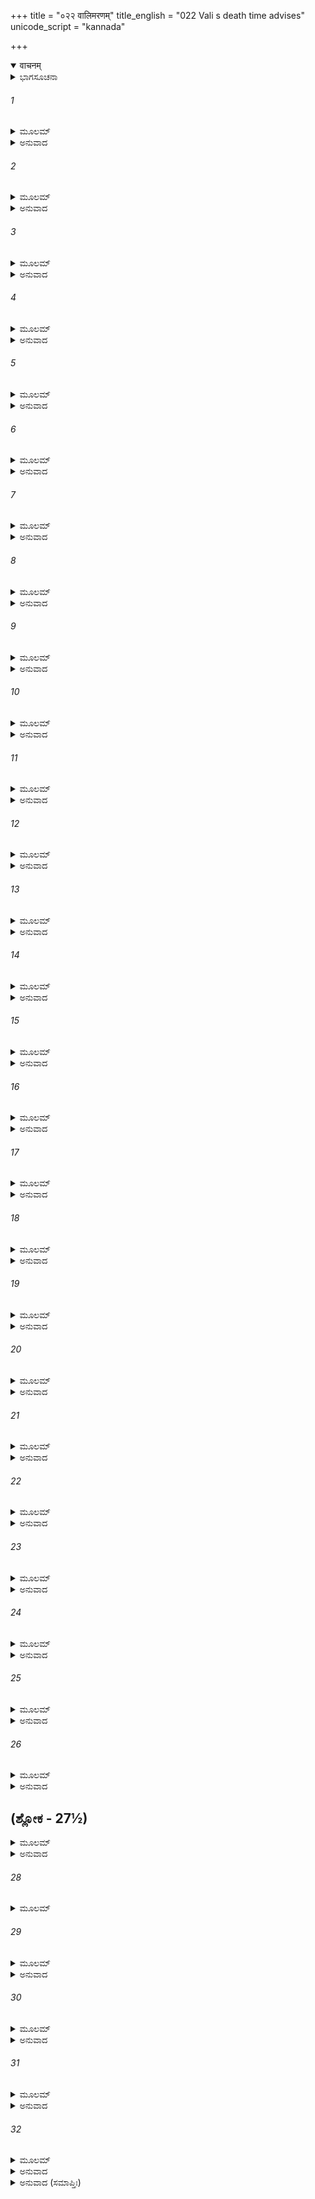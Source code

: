 +++
title = "०२२ वालिमरणम्"
title_english = "022 Vali s death time advises"
unicode_script = "kannada"

+++
<details open><summary>वाचनम्</summary>

<div class="audioEmbed"  caption="श्रीराम-हरिसीताराममूर्ति-घनपाठिभ्यां वचनम्" src="https://archive.org/download/Ramayana-recitation-Sriram-harisItArAmamUrti-Ghanapaati-v2/Kanda_4/Kanda_4_KSK-022-Vali_Maranam.mp3"></div>
</details>



<details><summary>ಭಾಗಸೂಚನಾ</summary>

ವಾಲಿಯು ಸುಗ್ರೀವ ಮತ್ತು ಅಂಗದರಲ್ಲಿ ತನ್ನ ಮನಸ್ಸಿನ ಮಾತನ್ನು ತಿಳಿಸಿ ಪ್ರಾಣತ್ಯಾಗಮಾಡಿದುದು
</details>

###### 1


<details><summary>ಮೂಲಮ್</summary>

ವೀಕ್ಷಮಾಣಸ್ತು ಮಂದಾಸುಃ ಸರ್ವತೋ ಮಂದಮುಚ್ಛ್ವಸನ್ ।  
ಆದಾವೇವ ತು ಸುಗ್ರೀವಂ ದದರ್ಶಾನುಜಮಗ್ರತಃ ॥
</details>

<details><summary>ಅನುವಾದ</summary>

ವಾಲಿಯ ಪ್ರಾಣಗಳ ಗತಿಯು ಶಿಥಿಲವಾಗಿತ್ತು. ಅವನು ನಿಧಾನವಾಗಿ ಊರ್ಧ್ವಶ್ವಾಸ ತೆಗೆದುಕೊಳ್ಳುತ್ತಾ ಎಲ್ಲೆಡೆ ನೋಡ ತೊಡಗಿದನು. ಮೊಟ್ಟ ಮೊದಲಿಗೆ ಎದುರಿಗೆ ನಿಂತ ತಮ್ಮನಾದ ಸುಗ್ರೀವನನ್ನು ನೋಡಿದನು.॥1॥
</details>

###### 2


<details><summary>ಮೂಲಮ್</summary>

ತಂ ಪ್ರಾಪ್ತವಿಜಯಂ ವಾಲೀ ಸುಗ್ರೀವಂ ಪ್ಲವಗೇಶ್ವರಮ್ ।  
ಆಭಾಷ್ಯ ವ್ಯಕ್ತಯಾ ವಾಚಾ ಸಸ್ನೇಹಮಿದಮಬ್ರವೀತ್ ॥
</details>

<details><summary>ಅನುವಾದ</summary>

ಯುದ್ಧದಲ್ಲಿ ವಿಜಯ ಪಡೆದ ಆ ವಾನರರಾಜ ಸುಗ್ರೀವನನ್ನು ಸಂಬೋಧಿಸುತ್ತಾ ವಾಲಿಯು ಬಹಳ ಸ್ನೇಹದಿಂದ ಸ್ಪಷ್ಟವಾಗಿ ಇಂತು ನುಡಿದನು.॥2॥
</details>

###### 3


<details><summary>ಮೂಲಮ್</summary>

ಸುಗ್ರೀವ ದೋಷೇಣ ನ ಮಾಂ ಗಂತುಮರ್ಹಸಿ ಕಿಲ್ಬಿಷಾತ್ ।  
ಕೃಷ್ಯಮಾಣಂ ಭವಿಷ್ಯೇಣ ಬುದ್ಧಿಮೋಹೇನ ಮಾಂ ಬಲಾತ್ ॥
</details>

<details><summary>ಅನುವಾದ</summary>

ಸುಗ್ರೀವನೇ! ಹಿಂದಿನ ಜನ್ಮದ ಯಾವುದೋ ಪಾಪದಿಂದ ಅವಶ್ಯವಾಗಿ ಬುದ್ಧಿಯಲ್ಲಿ ಮೋಹ ಉಂಟಾಗಿ ನನ್ನನ್ನು ಬಲವಂತವಾಗಿ ಸೆಳೆದುಕೊಂಡಿತ್ತು, ಅದರಿಂದ ನಾನು ನಿನ್ನನ್ನು ಶತ್ರು ಎಂದು ತಿಳಿದಿದ್ದೆ, ಇದರಿಂದಾಗಿ ನನ್ನಿಂದ ನಿನಗೂ ಅಪರಾಧವಾಯಿತು. ಅದಕ್ಕಾಗಿ ನೀನು ನನ್ನ ಕುರಿತು ದೋಷದೃಷ್ಟಿ ಇರಿಸಬಾರದು.॥3॥
</details>

###### 4


<details><summary>ಮೂಲಮ್</summary>

ಯುಗಪದ್ವಿಹಿತಂ ತಾತ ನ ಮನ್ಯೇ ಸುಖಮಾವಯೋಃ ।  
ಸೌಹಾರ್ದಂ ಭ್ರಾತೃಯುಕ್ತಂ ಹಿ ತದಿದಂ ಜಾತನಾನ್ಯಥಾ ॥
</details>

<details><summary>ಅನುವಾದ</summary>

ಅಯ್ಯಾ! ನಾವಿಬ್ಬರೂ ಜೊತೆಯಾಗಿ ಸುಖ ಭೋಗಿಸುವುದು ವಿಧಿಗೆ ಸಮ್ಮತವಿರಲಿಲ್ಲ, ಆದ್ದರಿಂದ ಇಬ್ಬರು ಸೋದರರಲ್ಲಿ ಇರಬೇಕಾದ ಪ್ರೇಮವು ಇರದೆ ವಿಪರೀತ ವೈರಭಾವವೇ ಉಂಟಾಯಿತು.॥4॥
</details>

###### 5


<details><summary>ಮೂಲಮ್</summary>

ಪ್ರತಿಪದ್ಯ ತ್ವಮದ್ಯೈವ ರಾಜ್ಯಮೇಷಾಂ ವನೌಕಸಾಮ್ ।  
ಮಾಮಪ್ಯದ್ಯೈವ ಗಚ್ಛನ್ತಂ ವಿದ್ಧಿ ವೈವಸ್ವತಕ್ಷಯಮ್ ॥
</details>

<details><summary>ಅನುವಾದ</summary>

ತಮ್ಮ! ನೀನು ಇಂದೇ ಈ ವಾನರರ ರಾಜ್ಯವನ್ನು ಸ್ವೀಕರಿಸು. ನಾನು ಈಗಲೇ ಯಮನ ಮನೆಗೆ ಹೋಗಲು ಸಿದ್ಧನಾಗಿರುವೆ ಎಂದು ತಿಳಿ.॥5॥
</details>

###### 6


<details><summary>ಮೂಲಮ್</summary>

ಜೀವಿತಂ ಚ ಹಿ ರಾಜ್ಯಂ ಚ ಶ್ರಿಯಂ ಚ ವಿಪುಲಾಂ ತಥಾ ।  
ಪ್ರಜಹಾಮ್ಯೇಷ ವೈ ತೂರ್ಣಮಹಂ ಚಾಗರ್ಹಿತಂ ಯಶಃ ॥
</details>

<details><summary>ಅನುವಾದ</summary>

ನಾನು ನನ್ನ ಜೀವನ, ರಾಜ್ಯ, ವಿಪುಲ ಸಂಪತ್ತು, ಪ್ರಶಂಸಿತ ಯಶವನ್ನು ಕೂಡಲೇ ತ್ಯಜಿಸುತ್ತಿದ್ದೇನೆ.॥6॥
</details>

###### 7


<details><summary>ಮೂಲಮ್</summary>

ಅಸ್ಯಾಂ ತ್ವಹಮನಸ್ಥಾಯಾಂ ವೀರ ವಕ್ಷ್ಯಾಮಿ ಯದ್ವಚಃ ।  
ಯದ್ಯಪ್ಯಸುಕರಂ ರಾಜನ್ ಕರ್ತುಮೇವ ತ್ವಮರ್ಹಸಿ ॥
</details>

<details><summary>ಅನುವಾದ</summary>

ವೀರ ರಾಜನೇ! ಈ ಅವಸ್ಥೆಯಲ್ಲಿ ನಾನು ಹೇಳುವುದು ಮಾಡುವುದರಲ್ಲಿ ಕಠಿಣವಾಗಿದ್ದರೂ ನೀನು ಅದನ್ನು ಅವಶ್ಯವಾಗಿ ಮಾಡಬೇಕು.॥7॥
</details>

###### 8


<details><summary>ಮೂಲಮ್</summary>

ಸುಖಾರ್ಹಂ ಸುಖ ಸಂವೃದ್ಧಂ ಬಾಲಮೇನಮಬಾಲಿಶಮ್ ।  
ಭಾಷ್ಪಪೂರ್ಣಮುಖಂ ಪಶ್ಯ ಭೂಮೌ ಪತಿತಮಂಗದಮ್ ॥
</details>

<details><summary>ಅನುವಾದ</summary>

ನೋಡು, ನನ್ನ ಮಗ ಅಂಗದ ನೆಲದಲ್ಲಿ ಬಿದ್ದಿರುವನು. ಅವನ ಮುಖ ಕಂಬನಿಗಳಿಂದ ತುಂಬಿದೆ. ಇವನು ಸುಖದಲ್ಲಿ ಬೆಳೆದಿರುವವನು ಮತ್ತು ಸುಖ ಭೋಗಿಸಲು ಯೋಗ್ಯನಾಗಿದ್ದಾನೆ. ಬಾಲಕನಾಗಿದ್ದರೂ ಮೂರ್ಖನಾಗಿಲ್ಲ.॥8॥
</details>

###### 9


<details><summary>ಮೂಲಮ್</summary>

ಮಮ ಪ್ರಾಣೈಃ ಪ್ರಿಯತರಂ ಪುತ್ರಂ ಪುತ್ರಮಿವೌರಸಮ್ ।  
ಮಯಾ ಹೀನಮಹೀನಾರ್ಥಂ ಸರ್ವತಃ ಪರಿಪಾಲಯ ॥
</details>

<details><summary>ಅನುವಾದ</summary>

ಇವನು ನನಗೆ ಪ್ರಾಣಗಳಿಗಿಂತ ಹೆಚ್ಚು ಪ್ರಿಯನಾಗಿದ್ದಾನೆ. ನಾನಿಲ್ಲದಿದ್ದರೂ ನೀನು ಇವನನ್ನು ತನ್ನ ಮಗನಂತೇ ತಿಳಿಯಬೇಕು. ಇವನಿಗೆ ಯಾವುದೇ ಸುಖ-ಸೌಲಭ್ಯವೂ ಕೊರತೆಯಾಗದಂತೆ, ಸದಾ ಇವನನ್ನು ಎಲ್ಲೆಡೆ ರಕ್ಷಿಸಬೇಕು.॥9॥
</details>

###### 10


<details><summary>ಮೂಲಮ್</summary>

ತ್ವಮಪ್ಯಸ್ಯ ಪಿತಾ ದಾತಾ ಪರಿತ್ರಾತಾ ಚ ಸರ್ವಶಃ ।  
ಭಯೇಷ್ವಭಯದಶ್ಚೈವ ಯಥಾಹಂ ಪ್ಲವಗೇಶ್ವರ ॥
</details>

<details><summary>ಅನುವಾದ</summary>

ವಾನರರಾಜನೇ! ನನ್ನಂತೆಯೇ ನೀನೂ ಇವನಿಗೆ ತಂದೆ, ದಾತಾ, ಎಲ್ಲ ರೀತಿಯ ರಕ್ಷಕ ಮತ್ತು ಭಯದ ಸಂದರ್ಭದಲ್ಲಿ ಅಭಯ ಕೊಡುವವನಾಗಿರುವೆ.॥10॥
</details>

###### 11


<details><summary>ಮೂಲಮ್</summary>

ಏಷ ತಾರಾತ್ಮಜಃ ಶ್ರೀಮಾಂಸ್ತ್ವಯಾ ತುಲ್ಯಪರಾಕ್ರಮಃ ।  
ರಕ್ಷಸಾಂ ತು ವಧೇ ತೇಷಾಮಗ್ರತಸ್ತೇ ಭವಿಷ್ಯತಿ ॥
</details>

<details><summary>ಅನುವಾದ</summary>

ತಾರೆಯ ಈ ತೇಜಸ್ವೀ ಪುತ್ರನು ನಿನ್ನಂತೆಯೇ ಪರಾಕ್ರಮಿಯಾಗಿದ್ದಾನೆ. ಆ ರಾಕ್ಷಸರ ವಧೆಯ ಸಮಯ ಇವನು ಸದಾ ನಿನ್ನ ಮುಂದೆಯೇ ಇರುವನು.॥11॥
</details>

###### 12


<details><summary>ಮೂಲಮ್</summary>

ಅನುರೂಪಾಣಿ ಕರ್ಮಾಣಿ ವಿಕ್ರಮ್ಯ ಬಲವಾನ್ರಣೇ ।  
ಕರಿಷ್ಯತ್ಯೇಷ ತಾರೇಯಸ್ತೇಜಸ್ವೀ ತರುಣೋಂಽಗದಃ ॥
</details>

<details><summary>ಅನುವಾದ</summary>

ಈ ಬಲವಂತ ತೇಜಸ್ವೀ ತರುಣ ತಾರಾ ಕುಮಾರ ಅಂಗದನು ರಣಭೂಮಿಯಲ್ಲಿ ಪರಾಕ್ರಮವನ್ನು ಪ್ರಕಟಿಸುತ್ತಾ ತನಗೆ ಯೋಗ್ಯವಾದ ಕರ್ಮವನ್ನೇ ಮಾಡುವನು.॥12॥
</details>

###### 13


<details><summary>ಮೂಲಮ್</summary>

ಸುಷೇಣದುಹಿತಾ ಚೇಯಮರ್ಥಸೂಕ್ಷ್ಮವಿನಿಶ್ಚಯೇ ।  
ಔತ್ಪಾತ್ತಿಕೇ ಚ ವಿವಿಧೇ ಸರ್ವತಃ ಪರಿನಿಷ್ಠಿತಾ ॥
</details>

<details><summary>ಅನುವಾದ</summary>

ಸುಷೇಣನ ಪುತ್ರಿಯಾದ ಈ ತಾರೆಯು ಸೂಕ್ಷ್ಮ ವಿಷಯಗಳ ನಿರ್ಣಯದಲ್ಲಿ ಹಾಗೂ ನಾನಾ ಪ್ರಕಾರದ ಉತ್ಪಾತಗಳ ಚಿಹ್ನೆಗಳನ್ನು ಅರಿಯಲು ಸರ್ವಥಾ ನಿಪುಣಳಾಗಿದ್ದಾಳೆ.॥13॥
</details>

###### 14


<details><summary>ಮೂಲಮ್</summary>

ಯದೇಷಾ ಸಾಧ್ವಿತಿ ಬ್ರೂಯಾತ್ಕಾರ್ಯಂ ತನ್ಮುಕ್ತಸಂಶಯಮ್ ।  
ನಹಿ ತಾರಾಮತಂ ಕಿಂಚಿದನ್ಯಥಾ ಪರಿವರ್ತತೇ ॥
</details>

<details><summary>ಅನುವಾದ</summary>

ಯಾವ ಕಾರ್ಯವನ್ನು ಒಳ್ಳೆಯದೆಂದು ತಿಳಿಸುವಳೋ, ಅದನ್ನು ಸಂದೇಹರಹಿತನಾಗಿ ಮಾಡು. ತಾರೆಯ ಯಾವುದೇ ಸಮ್ಮತಿಯ ಪರಿಣಾಮ ವಿಪರೀತವಾಗಲಾರದು.॥14॥
</details>

###### 15


<details><summary>ಮೂಲಮ್</summary>

ರಾಘವಸ್ಯ ಚ ತೇ ಕಾರ್ಯಂ ಕರ್ತವ್ಯಮವಿಶಂಕಯಾ ।  
ಸ್ಯಾದಧರ್ಮೋ ಹ್ಯಕರಣೇ ತ್ವಾಂ ಚ ಹಿಂಸ್ಯಾದಮಾನಿತಃ ॥
</details>

<details><summary>ಅನುವಾದ</summary>

ಶ್ರೀರಾಮಚಂದ್ರನ ಕಾರ್ಯವನ್ನು ನೀನು ನಿಶ್ಶಂಕನಾಗಿ ಮಾಡಬೇಕು. ಅದನ್ನು ಮಾಡದಿದ್ದರೆ ನಿನಗೆ ಪಾಪ ತಟ್ಟೀತು ಮತ್ತು ಅಪಮಾನಿತನಾಗಿ ಶ್ರೀರಾಮನು ನಿನ್ನನ್ನು ಕೊಂದುಹಾಕಬಹುದು.॥15॥
</details>

###### 16


<details><summary>ಮೂಲಮ್</summary>

ಇಮಾಂ ಚ ಮಾಲಾಮಾಧತ್ಸ್ವ ದಿವ್ಯಾಂ ಸುಗ್ರೀವ ಕಾಂಚನೀಮ್ ।  
ಉದಾರಾ ಶ್ರೀಃ ಸ್ಥಿತಾ ಹ್ಯಸ್ಯಾಂ ಸಂಪ್ರಜಹ್ಯಾನ್ಮೃತೇ ಮಯಿ ॥
</details>

<details><summary>ಅನುವಾದ</summary>

ಸುಗ್ರೀವನೇ! ನನ್ನ ಈ ಸ್ವರ್ಣಮಾಲೆಯನ್ನು ನೀನು ಧರಿಸು. ಇದರಲ್ಲಿ ಉದಾರ ಲಕ್ಷ್ಮಿಯು ವಾಸಿಸುವಳು. ನಾನು ಸತ್ತು ಹೋದ ಮೇಲೆ ಇದರ ಶ್ರೀಯು ನಾಶವಾದೀತು. ಆದ್ದರಿಂದ ಈಗಿನಿಂದಲೇ ಧರಿಸು.॥16॥
</details>

###### 17


<details><summary>ಮೂಲಮ್</summary>

ಇತ್ಯೇವಮುಕ್ತಃ ಸುಗ್ರೀವೋ ವಾಲಿನಾ ಭ್ರಾತೃಸೌಹೃದಾತ್ ।  
ಹರ್ಷಂ ತ್ಯಕ್ತ್ವಾ ಪುನರ್ದೀನೋ ಗ್ರಹಗ್ರಸ್ತ ಇವೋಡುರಾಟ್ ॥
</details>

<details><summary>ಅನುವಾದ</summary>

ವಾಲಿಯು ಭ್ರಾತೃಸ್ನೇಹದ ಕಾರಣ ಹೀಗೆ ಹೇಳಿದಾಗ ಅವನ ವಧೆಯ ಕಾರಣದಿಂದ ಆದ ಹರ್ಷವನ್ನು ತ್ಯಜಿಸಿ ಚಂದ್ರನಿಗೆ ಗ್ರಹಣ ಹಿಡಿದಂತೆ ಸುಗ್ರೀವನು ಪುನಃ ದುಃಖಿತನಾದನು.॥17॥
</details>

###### 18


<details><summary>ಮೂಲಮ್</summary>

ತದ್ವಾಲಿವಚನಾಚ್ಛಾಂತಃ ಕುರ್ವನ್ ಯುಕ್ತಮತಂದ್ರಿತಃ ।  
ಜಗ್ರಾಹ ಸೋಽಭ್ಯನುಜ್ಞಾತೋ ಮಾಲಾಂ ತಾಂ ಚೈವ ಕಾಂಚನೀಮ್ ॥
</details>

<details><summary>ಅನುವಾದ</summary>

ವಾಲಿಯ ಆ ಮಾತಿನಿಂದ ಸುಗ್ರೀವನ ವೈರಭಾವ ಶಾಂತವಾಯಿತು. ಅವನು ಎಚ್ಚರಗೊಂಡು ವರ್ತಿಸತೊಡಗಿದನು. ಅವನು ಅಣ್ಣನ ಆಜ್ಞೆಯಂತೆ ಆ ಸ್ವರ್ಣಮಾಲೆಯನ್ನು ಸ್ವೀಕರಿಸಿದನು.॥18॥
</details>

###### 19


<details><summary>ಮೂಲಮ್</summary>

ತಾಂ ಮಾಲಾಂ ಕಾಂಚನೀಂ ದತ್ತ್ವಾ ಚೈವಾತ್ಮಜ ಸ್ಥಿತಮ್ ।  
ಸಂಸಿದ್ಧಃ ಪ್ರೇತ್ಯಭಾವಾಯ ಸ್ನೇಹಾದಂಗದಮಬ್ರವೀತ್ ॥
</details>

<details><summary>ಅನುವಾದ</summary>

ಸುಗ್ರೀವನಿಗೆ ಆ ಸ್ವರ್ಣಮಯಿ ಮಾಲೆಯನ್ನು ಕೊಟ್ಟ ಬಳಿಕ ವಾಲಿಯು ಸಾಯಲು ನಿಶ್ಚಯಿಸಿದನು ಮತ್ತೆ ತನ್ನ ಎದುರಿಗೆ ನಿಂತಿರುವ ಅಂಗದನ ಕಡೆಗೆ ನೋಡಿ ಸ್ನೇಹದಿಂದ ಹೇಳಿದನು.॥19॥
</details>

###### 20


<details><summary>ಮೂಲಮ್</summary>

ದೇಶಕಾಲೌ ಭಜಸ್ವಾದ್ಯ ಕ್ಷಮಮಾಣಃ ಪ್ರಿಯಾಪ್ರಿಯೇ ।  
ಸುಖದುಃಖಸಹಃ ಕಾಲೇ ಸುಗ್ರೀವವಶಗೋ ಭವ ॥
</details>

<details><summary>ಅನುವಾದ</summary>

ಮಗನೇ! ಈಗ ದೇಶ ಕಾಲವನ್ನು ತಿಳಿ-ಯಾವಾಗ ಎಲ್ಲಿ ಹೇಗೆ ವರ್ತಿಸಬೇಕೆಂದು ನಿಶ್ಚಯಿಸಿ ಅದರಂತೆ ಆಚರಣೆ ಮಾಡು. ಸಮಯಾನುಸಾರ ಪ್ರಿಯ-ಅಪ್ರಿಯ, ಸುಖ-ದುಃಖ ಎದುರಾದರೂ ಅದನ್ನು ಸಹಿಸು. ತನ್ನ ಹೃದಯದಲ್ಲಿ ಕ್ಷಮಾಭಾವ ಧರಿಸು ಹಾಗೂ ಸದಾ ಸುಗ್ರೀವನ ಆಜ್ಞೆಯಲ್ಲೇ ಇರು.॥20॥
</details>

###### 21


<details><summary>ಮೂಲಮ್</summary>

ಯಥಾ ಹಿ ತ್ವಂ ಮಹಾಬಾಹೋ ಲಾಲಿತಃ ಸತತಂ ಮಯಾ ।  
ನ ತಥಾ ವರ್ತಮಾನಂ ತ್ವಾಂ ಸುಗ್ರೀವೋ ಬಹು ಮನ್ಯತೇ ॥
</details>

<details><summary>ಅನುವಾದ</summary>

ಮಹಾಬಾಹುವೇ! ನಾನು ನಿನ್ನನ್ನು ಮುದ್ದಿನಿಂದ ಸಾಕುತ್ತಿದ್ದಾಗ ನೀನು ಹೇಗೆ ಇರುತ್ತಿದ್ದೆಯೋ, ಹಾಗೆಯೇ ಈಗಲೂ ವರ್ತಿಸಿದರೆ ಸುಗ್ರೀವನು ನಿನ್ನನ್ನು ವಿಶೇಷವಾಗಿ ಆದರಿಸಲಾರನು.॥21॥
</details>

###### 22


<details><summary>ಮೂಲಮ್</summary>

ನಾಸ್ಯಾಮಿತ್ರೈರ್ಗತಂ ಗಚ್ಛೇರ್ಮಾ ಶತ್ರುಭಿರರಿಂದಮ ।  
ಭರ್ತುರರ್ಥಪರೋ ದಾಂತಃ ಸುಗ್ರೀವವಶಗೋ ಭವ ॥
</details>

<details><summary>ಅನುವಾದ</summary>

ಶತ್ರುದಮನ ಅಂಗದ! ನೀನು ಅವನ ಶತ್ರುಗಳೊಂದಿಗೆ ಕೈಜೋಡಿಸಬೇಡ. ಅವನ ಮಿತ್ರರಲ್ಲದವರನ್ನು ಸೇರಬೇಡ. ತನ್ನ ಇಂದ್ರಿಯಗಳನ್ನು ಹತೋಟಿಯಲ್ಲಿಟ್ಟುಕೊಂಡು ಸದಾ ನಿನ್ನ ಸ್ವಾಮಿ ಸುಗ್ರೀವನ ಕಾರ್ಯಸಾಧನೆಯಲ್ಲಿ ತತ್ಪರನಾಗಿರು.॥22॥
</details>

###### 23


<details><summary>ಮೂಲಮ್</summary>

ನ ಚಾತಿಪ್ರಣಯಃ ಕಾರ್ಯಃ ಕರ್ತವ್ಯೋಽಪ್ರಣಯಶ್ಚ ತೇ ।  
ಉಭಯಂ ಹಿ  ಮಹಾದೋಷಂ ತಸ್ಮಾದಂತರದೃಗ್ಭವ ॥
</details>

<details><summary>ಅನುವಾದ</summary>

ಯಾರೊಂದಿಗೂ ಅತ್ಯಂತ ಪ್ರೇಮವಿಡಬೇಡ ಹಾಗೂ ಪ್ರೇಮದ ಸರ್ವಥಾ ಅಭಾವವನ್ನು ಮಾಡಬೇಡ; ಏಕೆಂದರೆ ಇವೆರಡೂ ಮಹಾದೋಷವಾಗಿದೆ. ಆದ್ದರಿಂದ ಮಧ್ಯಮ ಸ್ಥಿತಿಯಲ್ಲೇ ದೃಷ್ಟಿ ಇರಲಿ.॥23॥
</details>

###### 24


<details><summary>ಮೂಲಮ್</summary>

ಇತ್ಯುಕ್ತ್ವಾಥ ವಿವೃತ್ತಾಕ್ಷಃ ಶರಸಂಪೀಡಿತೋ ಭೃಶಮ್ ।  
ವಿವೃತೈರ್ದಶನೈರ್ಭೀಮೈರ್ಬಭೂವೋತ್ಕ್ರಾಂತಜೀವಿತಃ ॥
</details>

<details><summary>ಅನುವಾದ</summary>

ಹೀಗೆ ಹೇಳಿ ಬಾಣದ ಆಘಾತದಿಂದ ಅತ್ಯಂತ ಗಾಯಗೊಂಡ ವಾಲಿಯ ಕಣ್ಣು ತಿರುಗತೊಡಗಿದವು. ಅವನ ಭಯಂಕರ ಹಲ್ಲುಗಳು ತೆರೆದು ಕೊಂಡವು ಹಾಗೂ ಪ್ರಾಣಪಕ್ಷಿ ಹಾರಿಹೋಯಿತು.॥24॥
</details>

###### 25


<details><summary>ಮೂಲಮ್</summary>

ತತೋ ವಿಚುಕ್ರುಶುಸ್ತತ್ರ ವಾನರಾ ಹತಯೂಥಪಾಃ ।  
ಪರಿದೇವಯಮಾನಾಸ್ತೇ ಸರ್ವೇ ಪ್ಲವಗಸತ್ತಮಾಃ ॥
</details>

<details><summary>ಅನುವಾದ</summary>

ಆಗ ತಮ್ಮ ಯೂಥಪತಿಯ ಮೃತ್ಯುವಾದಾಗ ಎಲ್ಲ ಶ್ರೇಷ್ಠ ವಾನರರು ಜೋರಾಗಿ ಅಳುತ್ತಾ ವಿಲಪಿಸತೊಡಗಿದರು.॥25॥
</details>

###### 26


<details><summary>ಮೂಲಮ್</summary>

ಕಿಷ್ಕಿಂಧಾಹ್ಯದ್ಯ ಶೂನ್ಯಾ ಚ ಸ್ವರ್ಗತೇ ವಾನರೇಶ್ವರೇ ।  
ಉದ್ಯಾನಾನಿ ಚ ಶೂನ್ಯಾನಿ ಪರ್ವತಾಃ ಕಾನನಾನಿ ಚ ॥
</details>

<details><summary>ಅನುವಾದ</summary>

ಅಯ್ಯೋ! ಇಂದು ವಾನರರಾಜ ವಾಲಿಯು ಸ್ವರ್ಗಸ್ಥನಾದ್ದರಿಂದ ಇಡೀ ಕಿಷ್ಕಿಂಧೆ ಬರಿದಾಯಿತು. ಉದ್ಯಾನ, ಪರ್ವತ, ವನಗಳೂ, ಪಾಳುಬಿದ್ದಂತಾದವು.॥26॥
</details>

## (ಶ್ಲೋಕ - 27½)


<details><summary>ಮೂಲಮ್</summary>

ಹತೇ ಪ್ಲವಗಶಾರ್ದೂಲೇ ನಿಷ್ಪ್ರಭಾ ವಾನರಾಃ ಕೃತಾಃ ।  
ಯಸ್ಯ ವೇಗೇನ ಮಹತಾ ಕಾನನಾನಿ ವನಾನಿ ಚ ॥  
ಪುಷ್ಪೌಘೇಣಾನುಬಧ್ಯಂತೇ ಕರಿಷ್ಯತಿ ತದದ್ಯ ಕಃ ।
</details>

<details><summary>ಅನುವಾದ</summary>

ವಾನರ ಶ್ರೇಷ್ಠ ವಾಲಿಯು ಸತ್ತುಹೋದದ್ದರಿಂದ ಎಲ್ಲ ವಾನರರು ಕಳಾಹೀನರಾದರೂ, ಯಾರ ಮಹಾ ಪ್ರತಾಪದಿಂದ ಸಮಸ್ತ ಕಾನನ, ವನಗಳು ಪುಷ್ಪಸಮೂಹಗಳಿಂದ ಸದಾ ಕೂಡಿದ್ದವೋ, ಇಂದು ಅವನು ಇಲ್ಲದಿರುವಾಗ ಯಾರು ಇಂತಹ ಚಮತ್ಕಾರ ಮಾಡಬಲ್ಲನು.॥27½॥
</details>

###### 28


<details><summary>ಮೂಲಮ್</summary>

ಯೇನ ದತ್ತಂ ಮಹದ್ಯುದ್ಧಂಗಂಧರ್ವಸ್ಯ ಮಹಾತ್ಮನಃ ॥
</details>

###### 29


<details><summary>ಮೂಲಮ್</summary>

ಗೋಲಭಸ್ಯ ಮಹಾಬಾಹೋರ್ದಶ ವರ್ಷಾಣಿ ಪಂಚ ಚ ।  
ನೈವ ರಾತ್ರೌ ನ ದಿವಸೇ ತದ್ಯುದ್ಧಮುಪಶಾಮ್ಯತಿ ॥
</details>

<details><summary>ಅನುವಾದ</summary>

ಅವನು ಮಹಾಮನಾ ಮಹಾಬಾಹು ಗೋಲಭ ಎಂಬ ಗಂಧರ್ವನಿಗೆ ಮಹಾಯುದ್ಧದ ಅವಕಾಶ ಕೊಟ್ಟಿದ್ದನು. ಆ ಯುದ್ಧವು ಹದಿನೈದು ವರ್ಷ ಒಂದೇ ಸಮನೆ ಹಗಲು-ರಾತ್ರಿ ನಿಲ್ಲದೆ ನಡೆಯುತ್ತಲೇ ಇತ್ತು.॥28-29॥
</details>

###### 30


<details><summary>ಮೂಲಮ್</summary>

ತತಸ್ತು ಷೋಡಶೇ ವರ್ಷೇ ಗೋಲಭೋ ವಿನಿಪಾತಿತಃ ।  
ತಂ ಹತ್ವಾ ದುರ್ವಿನೀತಂ ತು ವಾಲೀ ದಂಷ್ಟ್ರಾಕರಾಲವಾನ್ ।  
ಸರ್ವಾಭಯಂಕರೋಽಸ್ಮಾಕಂ ಕಥಮೇಷ ನಿಪಾತಿತಃ ॥
</details>

<details><summary>ಅನುವಾದ</summary>

ಅನಂತರ ಹದಿನಾರನೆಯ ವರ್ಷ ಪ್ರಾರಂಭವಾಗುತ್ತಲೇ ಗೋಲಭನು ವಾಲಿಯ ಕೈಯಿಂದ ಹತನಾದನು. ಆ ದುಷ್ಟ ಗಂಧರ್ವನನ್ನು ವಧಿಸಿದ ವಿಕರಾಳ ದಾಡೆಗಳುಳ್ಳ ವಾಲಿಯು ನಮಗೆಲ್ಲರಿಗೂ ಅಭಯದಾನ ಕೊಟ್ಟಿದ್ದನು. ಅದೇ ನಮ್ಮ ಸ್ವಾಮಿ ವಾನರರಾಜ ಸ್ವತಃ ಹೇಗೆ ಕೊಲ್ಲಲ್ಪಟ್ಟನು.॥30॥
</details>

###### 31


<details><summary>ಮೂಲಮ್</summary>

ಹತೇ ತು ವೀರೇ ಪ್ಲವಗಾಧಿಪೇ ತದಾ  
ಪ್ಲವಂಗಮಾಸ್ತತ್ರ ನ ಶರ್ಮ ಲೇಭಿರೇ ।  
ವನೇಚರಾಃ ಸಿಂಹಯುತೇ ಮಹಾವನೇ  
ಯಥಾ ಹಿ ಗಾವೋ ನಿಹತೇ ಗವಾಂ ಪತೌ ॥
</details>

<details><summary>ಅನುವಾದ</summary>

ಆಗ ವೀರ ವಾನರ ರಾಜ ವಾಲಿಯು ಸತ್ತುಹೋದಾಗ ಸಿಂಹದಿಂದ ವ್ಯಾಪ್ತವಾದ ಮಹಾರಣ್ಯದಲ್ಲಿ ಗೂಳಿಯನ್ನು ಸಿಂಹವು ಕೊಂದಬಿಟ್ಟರೆ ಗೋವುಗಳು ಭ್ರಾಂತರಾಗುವಂತೆ ವನಗಳಲ್ಲಿ ಸಂಚರಿಸುವ ವಾನರರು ಭ್ರಾಂತರಾದರು.॥31॥
</details>

###### 32


<details><summary>ಮೂಲಮ್</summary>

ತತಸ್ತು ತಾರಾ ವ್ಯಸನಾರ್ಣವಾಪ್ಲುತಾ  
ಮೃತಸ್ಯ ಭರ್ತುರ್ವದನಂ ಸಮೀಕ್ಷ್ಯ ಸಾ ।  
ಜಗಾಮ ಭೂಮಿಂ ಪರಿರಭ್ಯ ವಾಲಿನಂ  
ಮಹಾದ್ರುವಂ ಛಿನ್ನಮಿವಾಶ್ರಿತಾ ಲತಾ ॥
</details>

<details><summary>ಅನುವಾದ</summary>

ಅನಂತರ ಶೋಕಸಮುದ್ರದಲ್ಲಿ ಮುಳುಗಿದ ತಾರೆಯು ಸತ್ತುಹೋಗಿರುವ ತನ್ನ ಪತಿಯ ಕಡೆಗೆ ನೋಡಿದಾಗ ಅವಳು ವಾಲಿಯನ್ನು ಆಲಿಂಗಿಸಿಕೊಂಡು ಕಡಿದು ಹಾಕಿದ ಮರಕ್ಕೆ ಹಬ್ಬಿದ ಬಳ್ಳಿಯು ನೆಲಕ್ಕೆ ಬೀಳುವಂತೆ ಭೂಮಿಯಲ್ಲಿ ಬಿದ್ದುಬಿಟ್ಟಳು.॥32॥
</details>

<details><summary>ಅನುವಾದ (ಸಮಾಪ್ತಿಃ)</summary>

ಶ್ರೀ ವಾಲ್ಮೀಕಿವಿರಚಿತ ಆರ್ಷರಾಮಾಯಣ ಆದಿಕಾವ್ಯದ ಕಿಷ್ಕಿಂಧಾಕಾಂಡದ ಇಪ್ಪತ್ತೆರಡನೆಯ ಸರ್ಗ ಸಂಪೂರ್ಣವಾಯಿತು. ॥22॥
</details>
